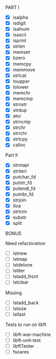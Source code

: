 PART I

- [x] isalpha
- [x] isdigit
- [x] isalnum
- [x] isascii
- [x] isprint
- [x] strlen
- [x] memset
- [x] bzero
- [x] memcpy
- [x] memmove
- [x] strlcat
- [x] toupper
- [x] tolower
- [x] memchr
- [x] memcmp
- [x] strnstr
- [x] strdup
- [x] atoi
- [x] strncmp
- [x] strchr
- [x] strrchr
- [x] strlcpy
- [x] calloc

Part II

- [x] strmapi
- [x] striteri
- [x] putchar_fd
- [x] putstr_fd
- [x] putendl_fd
- [x] putnbr_fd
- [x] strjoin
- [x] itoa
- [x] strtrim
- [x] substr
- [x] split

BONUS

Need refactoration
- [ ] lstnew
- [ ] lstmap
- [ ] lstdelone
- [ ] lstiter
- [ ] lstadd_front
- [ ] lstclear

Missing
- [ ] lstadd_back
- [ ] lstsize
- [ ] lstlast

Tests to run on libft
- [ ] libft-war-machine
- [ ] libft-unit-test
- [ ] libftTester
- [ ] fsoares